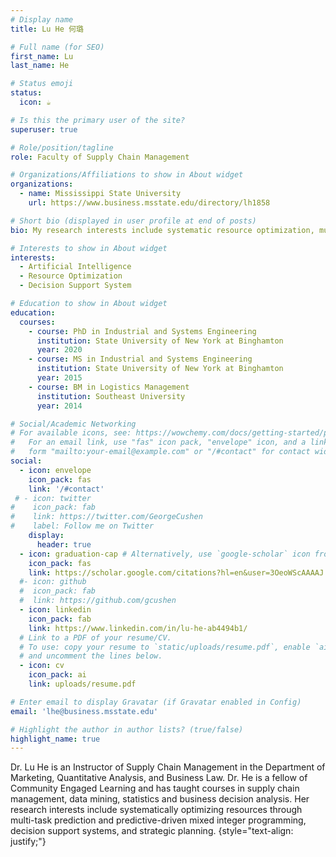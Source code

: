 ```yaml
---
# Display name
title: Lu He 何璐

# Full name (for SEO)
first_name: Lu
last_name: He

# Status emoji
status:
  icon: ☕️

# Is this the primary user of the site?
superuser: true

# Role/position/tagline
role: Faculty of Supply Chain Management

# Organizations/Affiliations to show in About widget
organizations:
  - name: Mississippi State University
    url: https://www.business.msstate.edu/directory/lh1858

# Short bio (displayed in user profile at end of posts)
bio: My research interests include systematic resource optimization, multitask prediction, and predictive-driven mixed integer programming.

# Interests to show in About widget
interests:
  - Artificial Intelligence
  - Resource Optimization
  - Decision Support System

# Education to show in About widget
education:
  courses:
    - course: PhD in Industrial and Systems Engineering
      institution: State University of New York at Binghamton
      year: 2020
    - course: MS in Industrial and Systems Engineering
      institution: State University of New York at Binghamton
      year: 2015
    - course: BM in Logistics Management
      institution: Southeast University
      year: 2014

# Social/Academic Networking
# For available icons, see: https://wowchemy.com/docs/getting-started/page-builder/#icons
#   For an email link, use "fas" icon pack, "envelope" icon, and a link in the
#   form "mailto:your-email@example.com" or "/#contact" for contact widget.
social:
  - icon: envelope
    icon_pack: fas
    link: '/#contact'
 # - icon: twitter
#    icon_pack: fab
#    link: https://twitter.com/GeorgeCushen
#    label: Follow me on Twitter
    display:
      header: true
  - icon: graduation-cap # Alternatively, use `google-scholar` icon from `ai` icon pack
    icon_pack: fas
    link: https://scholar.google.com/citations?hl=en&user=3OeoWScAAAAJ
  #- icon: github
  #  icon_pack: fab
  #  link: https://github.com/gcushen
  - icon: linkedin
    icon_pack: fab
    link: https://www.linkedin.com/in/lu-he-ab4494b1/
  # Link to a PDF of your resume/CV.
  # To use: copy your resume to `static/uploads/resume.pdf`, enable `ai` icons in `params.yaml`,
  # and uncomment the lines below.
  - icon: cv
    icon_pack: ai
    link: uploads/resume.pdf

# Enter email to display Gravatar (if Gravatar enabled in Config)
email: 'lhe@business.msstate.edu'

# Highlight the author in author lists? (true/false)
highlight_name: true
---
```


Dr. Lu He is an Instructor of Supply Chain Management in the Department of Marketing, Quantitative Analysis, and Business Law. Dr. He is a fellow of Community Engaged Learning and has taught courses in supply chain management, data mining, statistics and business decision analysis. Her research interests include systematically optimizing resources through multi-task prediction and predictive-driven mixed integer programming, decision support systems, and strategic planning.
{style="text-align: justify;"}
